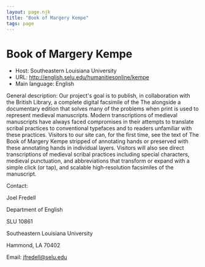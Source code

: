 ```yaml
---
layout: page.njk
title: "Book of Margery Kempe"
tags: page
---
```

# Book of Margery Kempe




* Host: Southeastern Louisiana
 University
* URL: <http://english.selu.edu/humanitiesonline/kempe>
* Main language: English



General description: Our project's goal is to publish,
 in collaboration with the British Library, a complete
 digital facsimile of the The 
 alongside a documentary edition that solves many of the
 problems when print is used to represent medieval
 manuscripts. Modern transcriptions of medieval manuscripts
 have always faced compromises in their attempts to
 translate scribal practices to conventional typefaces and
 to readers unfamiliar with these practices. Visitors to our
 site can, for the first time, see the text of The Book of
 Margery Kempe stripped of annotating hands or preserved
 with these annotating hands in individual layers. Visitors
 will also see direct transcriptions of medieval scribal
 practices including special characters, medieval
 punctuation, and abbreviations that transform or expand
 with a simple click (or tap), and scalable high‐resolution
 facsimiles of the manuscript.



Contact:
 



Joel Fredell


Department of English
 
 SLU 10861
 
 Southeastern Louisiana University
 
 Hammond, LA 70402



Email: [jfredell@selu.edu](mailto:jfredell@selu.edu)





